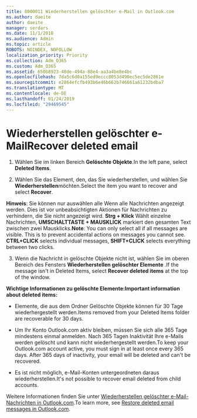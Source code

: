 ```yaml
---
title: 8000011 Wiederherstellen gelöschter e-Mail in Outlook.com
ms.author: daeite
author: daeite
manager: serdars
ms.date: 11/1/2018
ms.audience: Admin
ms.topic: article
ROBOTS: NOINDEX, NOFOLLOW
localization_priority: Priority
ms.collection: Adm_O365
ms.custom: Adm_O365
ms.assetid: 650b8923-48de-494a-88e4-aa3a4be8e4bc
ms.openlocfilehash: 7da5c6d0a155ed9eccc8053d490ec5ec5de2861e
ms.sourcegitcommit: e2864efcfb493b6e46b662b746661a61232bdba7
ms.translationtype: MT
ms.contentlocale: de-DE
ms.lasthandoff: 01/24/2019
ms.locfileid: "29469545"
---
```

# <a name="recover-deleted-email"></a><span data-ttu-id="8a323-102">Wiederherstellen gelöschter e-Mail</span><span class="sxs-lookup"><span data-stu-id="8a323-102">Recover deleted email</span></span>

1. <span data-ttu-id="8a323-103">Wählen Sie im linken Bereich **Gelöschte Objekte**.</span><span class="sxs-lookup"><span data-stu-id="8a323-103">In the left pane, select **Deleted Items**.</span></span> 
    
2. <span data-ttu-id="8a323-104">Wählen Sie das Element, den, das Sie wiederherstellen, und wählen Sie **Wiederherstellen**möchten.</span><span class="sxs-lookup"><span data-stu-id="8a323-104">Select the item you want to recover and select **Recover**.</span></span> 
  
 <span data-ttu-id="8a323-p101">**Hinweis**: Sie können nur auswählen alle Wenn alle Nachrichten angezeigt werden. Dies ist vor unbeabsichtigten Aktionen für Nachrichten zu verhindern, die Sie nicht angezeigt wird. **Strg + Klick** Wählt einzelne Nachrichten, **UMSCHALTTASTE + MAUSKLICK** markiert den gesamten Text zwischen zwei Mausklicks.</span><span class="sxs-lookup"><span data-stu-id="8a323-p101">**Note**: You can only select all if all messages are visible. This is to prevent accidental actions on messages you cannot see. **CTRL+CLICK** selects individual messages, **SHIFT+CLICK** selects everything between two clicks.</span></span> 
    
3. <span data-ttu-id="8a323-108">Wenn die Nachricht in gelöschte Objekte nicht ist, wählen Sie im oberen Bereich des Fensters **Wiederherstellen gelöschter Elemente** .</span><span class="sxs-lookup"><span data-stu-id="8a323-108">If the message isn't in Deleted Items, select **Recover deleted items** at the top of the window.</span></span> 
    
 <span data-ttu-id="8a323-109">**Wichtige Informationen zu gelöschte Elemente:**</span><span class="sxs-lookup"><span data-stu-id="8a323-109">**Important information about deleted items:**</span></span>
  
- <span data-ttu-id="8a323-110">Elemente, die aus dem Ordner Gelöschte Objekte können für 30 Tage wiederhergestellt werden.</span><span class="sxs-lookup"><span data-stu-id="8a323-110">Items removed from your Deleted Items folder are recoverable for 30 days.</span></span>
    
- <span data-ttu-id="8a323-p102">Um Ihr Konto Outlook.com aktiv bleiben, müssen Sie sich alle 365 Tage mindestens einmal anmelden. Nach 365 Tagen Inaktivität Ihre e-Mails werden gelöscht und kann nicht wiederhergestellt werden.</span><span class="sxs-lookup"><span data-stu-id="8a323-p102">To keep your Outlook.com account active, you must sign in at least once every 365 days. After 365 days of inactivity, your email will be deleted and can't be recovered.</span></span>
    
- <span data-ttu-id="8a323-113">Es ist nicht möglich, e-Mail-Konten untergeordneten daraus wiederherstellen.</span><span class="sxs-lookup"><span data-stu-id="8a323-113">It's not possible to recover email deleted from child accounts.</span></span>
    
<span data-ttu-id="8a323-114">Weitere Informationen finden Sie unter [Wiederherstellen gelöschter e-Mail-Nachrichten in Outlook.com](https://go.microsoft.com/fwlink/p/?linkid=873117).</span><span class="sxs-lookup"><span data-stu-id="8a323-114">To learn more, see [Restore deleted email messages in Outlook.com](https://go.microsoft.com/fwlink/p/?linkid=873117).</span></span>
  

